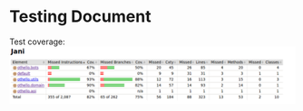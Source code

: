 # Testing Document

Test coverage:
<img src="https://github.com/korolainenriikka/Jani/blob/master/documentation/images/test_coverage_3.png"/>

